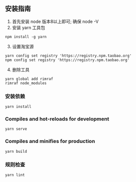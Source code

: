 ## 安装指南

1. 首先安装  node  版本8以上即可; 确保 node -V
2. 安装 yarn 工具包  
```
npm install -g yarn
```
3. 设置淘宝源
```
yarn config set registry 'https://registry.npm.taobao.org'
npm config set registry 'https://registry.npm.taobao.org'
```
4. 删除工具
```
yarn global add rimraf
rimraf node_modules
```

### 安装依赖
```
yarn install
```

### Compiles and hot-reloads for development
```
yarn serve
```

### Compiles and minifies for production
```
yarn build
```

### 规则检查
```
yarn lint
```